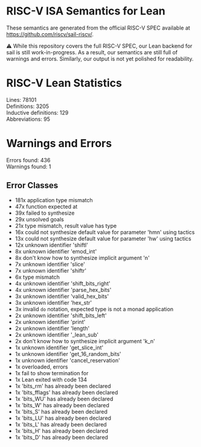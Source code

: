# RISC-V ISA Semantics for Lean

These semantics are generated from the official RISC-V SPEC available at
https://github.com/riscv/sail-riscv/.

⚠️ While this repository covers the full RISC-V SPEC, our Lean backend for sail
is still work-in-progress. As a result, our semantics are still full of warnings
and errors. Similarly, our output is not yet polished for readability.
# RISC-V Lean Statistics

Lines: 78101  
Definitions: 3205  
Inductive definitions: 129  
Abbreviations: 95  

# Warnings and Errors

Errors found: 436  
Warnings found: 1  

## Error Classes

- 181x application type mismatch
- 47x function expected at
- 39x failed to synthesize
- 29x unsolved goals
- 21x type mismatch, result value has type
- 16x could not synthesize default value for parameter 'hmn' using tactics
- 13x could not synthesize default value for parameter 'hw' using tactics
- 12x unknown identifier 'shiftl'
- 8x unknown identifier 'emod_int'
- 8x don't know how to synthesize implicit argument 'n'
- 7x unknown identifier 'slice'
- 7x unknown identifier 'shiftr'
- 6x type mismatch
- 4x unknown identifier 'shift_bits_right'
- 4x unknown identifier 'parse_hex_bits'
- 3x unknown identifier 'valid_hex_bits'
- 3x unknown identifier 'hex_str'
- 3x invalid `do` notation, expected type is not a monad application
- 2x unknown identifier 'shift_bits_left'
- 2x unknown identifier 'print'
- 2x unknown identifier 'length'
- 2x unknown identifier '_lean_sub'
- 2x don't know how to synthesize implicit argument 'k_n'
- 1x unknown identifier 'get_slice_int'
- 1x unknown identifier 'get_16_random_bits'
- 1x unknown identifier 'cancel_reservation'
- 1x overloaded, errors 
- 1x fail to show termination for
- 1x Lean exited with code 134
- 1x 'bits_rm' has already been declared
- 1x 'bits_fflags' has already been declared
- 1x 'bits_WU' has already been declared
- 1x 'bits_W' has already been declared
- 1x 'bits_S' has already been declared
- 1x 'bits_LU' has already been declared
- 1x 'bits_L' has already been declared
- 1x 'bits_H' has already been declared
- 1x 'bits_D' has already been declared
